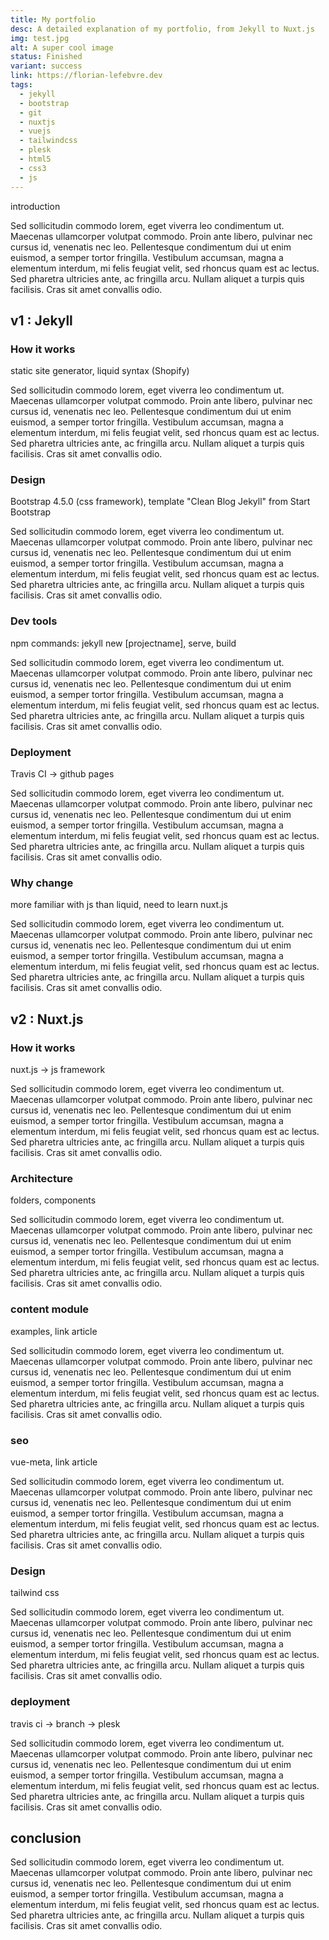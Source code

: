 ```yaml
---
title: My portfolio
desc: A detailed explanation of my portfolio, from Jekyll to Nuxt.js
img: test.jpg
alt: A super cool image
status: Finished
variant: success
link: https://florian-lefebvre.dev
tags:
  - jekyll
  - bootstrap
  - git
  - nuxtjs
  - vuejs
  - tailwindcss
  - plesk
  - html5
  - css3
  - js
---
```


introduction

Sed sollicitudin commodo lorem, eget viverra leo condimentum ut. Maecenas ullamcorper volutpat commodo. Proin ante libero, pulvinar nec cursus id, venenatis nec leo. Pellentesque condimentum dui ut enim euismod, a semper tortor fringilla. Vestibulum accumsan, magna a elementum interdum, mi felis feugiat velit, sed rhoncus quam est ac lectus. Sed pharetra ultricies ante, ac fringilla arcu. Nullam aliquet a turpis quis facilisis. Cras sit amet convallis odio.

<image-comparator :folder="dir" leftImage="my-portfolio-old.png" rightImage="my-portfolio-new.png" leftLabel="Old (Bootstrap)" rightLabel="New (Tailwind Css)" leftalt="Old Bootstrap design" rightalt="New Tailwind Css design"></image-comparator>

## v1 : Jekyll

### How it works

static site generator, liquid syntax (Shopify)

Sed sollicitudin commodo lorem, eget viverra leo condimentum ut. Maecenas ullamcorper volutpat commodo. Proin ante libero, pulvinar nec cursus id, venenatis nec leo. Pellentesque condimentum dui ut enim euismod, a semper tortor fringilla. Vestibulum accumsan, magna a elementum interdum, mi felis feugiat velit, sed rhoncus quam est ac lectus. Sed pharetra ultricies ante, ac fringilla arcu. Nullam aliquet a turpis quis facilisis. Cras sit amet convallis odio.

### Design

Bootstrap 4.5.0 (css framework), template "Clean Blog Jekyll" from Start Bootstrap

Sed sollicitudin commodo lorem, eget viverra leo condimentum ut. Maecenas ullamcorper volutpat commodo. Proin ante libero, pulvinar nec cursus id, venenatis nec leo. Pellentesque condimentum dui ut enim euismod, a semper tortor fringilla. Vestibulum accumsan, magna a elementum interdum, mi felis feugiat velit, sed rhoncus quam est ac lectus. Sed pharetra ultricies ante, ac fringilla arcu. Nullam aliquet a turpis quis facilisis. Cras sit amet convallis odio.

### Dev tools

npm commands: jekyll new \[projectname\], serve, build

Sed sollicitudin commodo lorem, eget viverra leo condimentum ut. Maecenas ullamcorper volutpat commodo. Proin ante libero, pulvinar nec cursus id, venenatis nec leo. Pellentesque condimentum dui ut enim euismod, a semper tortor fringilla. Vestibulum accumsan, magna a elementum interdum, mi felis feugiat velit, sed rhoncus quam est ac lectus. Sed pharetra ultricies ante, ac fringilla arcu. Nullam aliquet a turpis quis facilisis. Cras sit amet convallis odio.

### Deployment

Travis CI -> github pages

Sed sollicitudin commodo lorem, eget viverra leo condimentum ut. Maecenas ullamcorper volutpat commodo. Proin ante libero, pulvinar nec cursus id, venenatis nec leo. Pellentesque condimentum dui ut enim euismod, a semper tortor fringilla. Vestibulum accumsan, magna a elementum interdum, mi felis feugiat velit, sed rhoncus quam est ac lectus. Sed pharetra ultricies ante, ac fringilla arcu. Nullam aliquet a turpis quis facilisis. Cras sit amet convallis odio.

### Why change

more familiar with js than liquid, need to learn nuxt.js

Sed sollicitudin commodo lorem, eget viverra leo condimentum ut. Maecenas ullamcorper volutpat commodo. Proin ante libero, pulvinar nec cursus id, venenatis nec leo. Pellentesque condimentum dui ut enim euismod, a semper tortor fringilla. Vestibulum accumsan, magna a elementum interdum, mi felis feugiat velit, sed rhoncus quam est ac lectus. Sed pharetra ultricies ante, ac fringilla arcu. Nullam aliquet a turpis quis facilisis. Cras sit amet convallis odio.

## v2 : Nuxt.js

### How it works

nuxt.js -> js framework

Sed sollicitudin commodo lorem, eget viverra leo condimentum ut. Maecenas ullamcorper volutpat commodo. Proin ante libero, pulvinar nec cursus id, venenatis nec leo. Pellentesque condimentum dui ut enim euismod, a semper tortor fringilla. Vestibulum accumsan, magna a elementum interdum, mi felis feugiat velit, sed rhoncus quam est ac lectus. Sed pharetra ultricies ante, ac fringilla arcu. Nullam aliquet a turpis quis facilisis. Cras sit amet convallis odio.

### Architecture

folders, components

Sed sollicitudin commodo lorem, eget viverra leo condimentum ut. Maecenas ullamcorper volutpat commodo. Proin ante libero, pulvinar nec cursus id, venenatis nec leo. Pellentesque condimentum dui ut enim euismod, a semper tortor fringilla. Vestibulum accumsan, magna a elementum interdum, mi felis feugiat velit, sed rhoncus quam est ac lectus. Sed pharetra ultricies ante, ac fringilla arcu. Nullam aliquet a turpis quis facilisis. Cras sit amet convallis odio.

### content module

examples, link article

Sed sollicitudin commodo lorem, eget viverra leo condimentum ut. Maecenas ullamcorper volutpat commodo. Proin ante libero, pulvinar nec cursus id, venenatis nec leo. Pellentesque condimentum dui ut enim euismod, a semper tortor fringilla. Vestibulum accumsan, magna a elementum interdum, mi felis feugiat velit, sed rhoncus quam est ac lectus. Sed pharetra ultricies ante, ac fringilla arcu. Nullam aliquet a turpis quis facilisis. Cras sit amet convallis odio.

### seo

vue-meta, link article

Sed sollicitudin commodo lorem, eget viverra leo condimentum ut. Maecenas ullamcorper volutpat commodo. Proin ante libero, pulvinar nec cursus id, venenatis nec leo. Pellentesque condimentum dui ut enim euismod, a semper tortor fringilla. Vestibulum accumsan, magna a elementum interdum, mi felis feugiat velit, sed rhoncus quam est ac lectus. Sed pharetra ultricies ante, ac fringilla arcu. Nullam aliquet a turpis quis facilisis. Cras sit amet convallis odio.

### Design

tailwind css

Sed sollicitudin commodo lorem, eget viverra leo condimentum ut. Maecenas ullamcorper volutpat commodo. Proin ante libero, pulvinar nec cursus id, venenatis nec leo. Pellentesque condimentum dui ut enim euismod, a semper tortor fringilla. Vestibulum accumsan, magna a elementum interdum, mi felis feugiat velit, sed rhoncus quam est ac lectus. Sed pharetra ultricies ante, ac fringilla arcu. Nullam aliquet a turpis quis facilisis. Cras sit amet convallis odio.

### deployment

travis ci -> branch -> plesk

Sed sollicitudin commodo lorem, eget viverra leo condimentum ut. Maecenas ullamcorper volutpat commodo. Proin ante libero, pulvinar nec cursus id, venenatis nec leo. Pellentesque condimentum dui ut enim euismod, a semper tortor fringilla. Vestibulum accumsan, magna a elementum interdum, mi felis feugiat velit, sed rhoncus quam est ac lectus. Sed pharetra ultricies ante, ac fringilla arcu. Nullam aliquet a turpis quis facilisis. Cras sit amet convallis odio.

## conclusion

Sed sollicitudin commodo lorem, eget viverra leo condimentum ut. Maecenas ullamcorper volutpat commodo. Proin ante libero, pulvinar nec cursus id, venenatis nec leo. Pellentesque condimentum dui ut enim euismod, a semper tortor fringilla. Vestibulum accumsan, magna a elementum interdum, mi felis feugiat velit, sed rhoncus quam est ac lectus. Sed pharetra ultricies ante, ac fringilla arcu. Nullam aliquet a turpis quis facilisis. Cras sit amet convallis odio.
